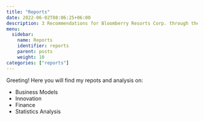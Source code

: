 ```yaml
---
title: "Reports"
date: 2022-06-02T08:06:25+06:00
description: 3 Recommendations for Bloomberry Resorts Corp. through the lens of Business Model Canva, Blue Ocean Strategy Business, and industry overview
menu:
  sidebar:
    name: Reports
    identifier: reports
    parent: posts
    weight: 10
categories: ["reports"]
---
```


Greeting! Here you will find my repots and analysis on:

- Business Models
- Innovation
- Finance
- Statistics Analysis
